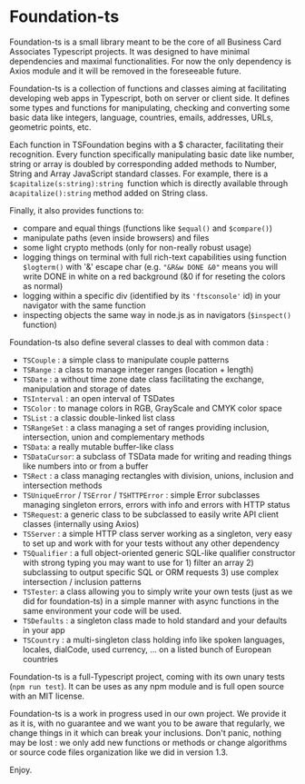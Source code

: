 # Foundation-ts

Foundation-ts is a small library meant to be the core of all Business Card Associates Typescript projects. It was designed to have minimal dependencies and maximal functionalities. For now the only dependency is Axios module and it will be removed in the foreseeable future.

Foundation-ts is a collection of functions and classes aiming at facilitating developing web apps in Typescript, both on server or client side. It defines some types and functions for manipulating, checking and converting some basic data like integers, language, countries, emails, addresses, URLs, geometric points, etc.

Each function in TSFoundation begins with a $ character, facilitating their recognition. Every function specifically manipulating basic date like number, string or array is doubled by corresponding added methods to Number, String and Array JavaScript standard classes. For example, there is a `$capitalize(s:string):string `function which is directly available through a`capitalize():string` method added on String class.

Finally, it also provides functions to:

- compare and equal things (functions like `$equal()` and `$compare()`)
- manipulate paths (even inside browsers) and files
- some light crypto methods (only for non-really robust usage)
- logging things on terminal with full rich-text capabilities using function `$logterm()` with '&' escape char (e.g. `"&R&w DONE &0"` means you will write DONE in white on a red background (&0 if for reseting the colors as normal)
- logging within a specific div (identified by its `'ftsconsole'` id) in your navigator with the same function
- inspecting objects the same way in node.js as in navigators (`$inspect()` function)

Foundation-ts also define several classes to deal with common data :

* `TSCouple` : a simple class to manipulate couple patterns
* `TSRange` : a class to manage integer ranges (location + length)
* `TSDate` : a without time zone date class facilitating the exchange, manipulation and storage of dates
* `TSInterval` : an open interval of TSDates
* `TSColor` : to manage colors in RGB, GrayScale and CMYK color space
* `TSList` : a classic double-linked list class
* `TSRangeSet` : a class managing a set of ranges providing inclusion, intersection, union and complementary methods
* `TSData`: a really mutable buffer-like class
* `TSDataCursor`: a subclass of TSData made for writing and reading things like numbers into or from a buffer
* `TSRect` : a class managing rectangles with division, unions, inclusion and intersection methods
* `TSUniqueError` / `TSError` / `TSHTTPError` : simple Error subclasses managing singleton errors, errors with info and errors with HTTP status
* `TSRequest`: a generic class to be subclassed to easily write API client classes (internally using Axios)
* `TSServer` : a simple HTTP class server working as a singleton, very easy to set up and work with for your tests without any other dependency
* `TSQualifier` : a full object-oriented generic SQL-like qualifier constructor with strong typing you may want to use for 1) filter an array 2) subclassing to output specific SQL or ORM requests 3) use complex intersection / inclusion patterns
* `TSTester`: a class allowing you to simply write your own tests (just as we did for foundation-ts) in a simple manner with async functions in the same environment your code will be used.
* `TSDefaults` : a singleton class made to hold standard and your defaults in your app
* `TSCountry` : a multi-singleton class holding info like spoken languages, locales, dialCode, used currency, ... on a listed bunch of European countries

Foundation-ts is a full-Typescript project, coming with its own unary tests (`npm run test`). It can be uses as any npm module and is full open source with an MIT license.

Foundation-ts is a work in progress used in our own project. We provide it as it is, with no guarantee and we want you to be aware that regularly, we change things in it which can break your inclusions. Don't panic, nothing may be lost : we only add new functions or methods or change algorithms or source code files organization like we did in version 1.3.

Enjoy.
